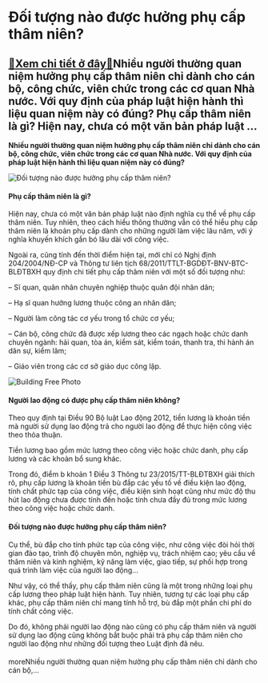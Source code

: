 Đối tượng nào được hưởng phụ cấp thâm niên?
===========================================

[:gift:Xem chi tiết ở đây:gift:](https://hddtvn.com/doi-tuong-nao-duoc-huong-phu-cap-tham-nien/)Nhiều người thường quan niệm hưởng phụ cấp thâm niên chỉ dành cho cán bộ, công chức, viên chức trong các cơ quan Nhà nước. Với quy định của pháp luật hiện hành thì liệu quan niệm này có đúng? Phụ cấp thâm niên là gì? Hiện nay, chưa có một văn bản pháp luật …
------------------------------------------------------------------------------------------------------------------------------------------------------------------------------------------------------------------------------------------------------------------

**Nhiều người thường quan niệm hưởng phụ cấp thâm niên chỉ dành cho cán bộ, công chức, viên chức trong các cơ quan Nhà nước. Với quy định của pháp luật hiện hành thì liệu quan niệm này có đúng?**


![Đối tượng nào được hưởng phụ cấp thâm niên?](https://hddtvn.com/wp-content/uploads/2021/01/young-business-man-manager-work-alone-office_35675-737.jpg)


#### **Phụ cấp thâm niên là gì?**


Hiện nay, chưa có một văn bản pháp luật nào định nghĩa cụ thể về phụ cấp thâm niên. Tuy nhiên, theo cách hiểu thông thường vẫn có thể hiểu phụ cấp thâm niên là khoản phụ cấp dành cho những người làm việc lâu năm, với ý nghĩa khuyến khích gắn bó lâu dài với công việc.


Ngoài ra, cũng tính đến thời điểm hiện tại, mới chỉ có Nghị định 204/2004/NĐ-CP và Thông tư liên tịch 68/2011/TTLT-BGDĐT-BNV-BTC-BLĐTBXH quy định chi tiết phụ cấp thâm niên với một số đối tượng như:


– Sĩ quan, quân nhân chuyên nghiệp thuộc quân đội nhân dân;


– Hạ sĩ quan hưởng lương thuộc công an nhân dân;


– Người làm công tác cơ yếu trong tổ chức cơ yếu;


– Cán bộ, công chức đã được xếp lương theo các ngạch hoặc chức danh chuyên ngành: hải quan, tòa án, kiểm sát, kiểm toán, thanh tra, thi hành án dân sự, kiểm lâm;


– Giáo viên trong các cơ sở giáo dục công lập.


![Building Free Photo](https://hddtvn.com/wp-content/uploads/2021/01/building_1127-3359.jpg)


#### **Người lao động có được phụ cấp thâm niên không?**


Theo quy định tại Điều 90 Bộ luật Lao động 2012, tiền lương là khoản tiền mà người sử dụng lao động trả cho người lao động để thực hiện công việc theo thỏa thuận.


Tiền lương bao gồm mức lương theo công việc hoặc chức danh, phụ cấp lương và các khoản bổ sung khác.


Trong đó, điểm b khoản 1 Điều 3 Thông tư 23/2015/TT-BLĐTBXH giải thích rõ, phụ cấp lương là khoản tiền bù đắp các yếu tố về điều kiện lao động, tính chất phức tạp của công việc, điều kiện sinh hoạt cũng như mức độ thu hút lao động chưa được tính đến hoặc tính chưa đầy đủ trong mức lương theo công việc hoặc chức danh. 


#### Đối tượng nào được hưởng phụ cấp thâm niên?


Cụ thể, bù đắp cho tính phức tạp của công việc, như công việc đòi hỏi thời gian đào tạo, trình độ chuyên môn, nghiệp vụ, trách nhiệm cao; yêu cầu về thâm niên và kinh nghiệm, kỹ năng làm việc, giao tiếp, sự phối hợp trong quá trình làm việc của người lao động…


Như vậy, có thể thấy, phụ cấp thâm niên cũng là một trong những loại phụ cấp lương theo pháp luật hiện hành. Tuy nhiên, tương tự các loại phụ cấp khác, phụ cấp thâm niên chỉ mang tính hỗ trợ, bù đắp một phần chi phí do tính chất công việc.


Do đó, không phải người lao động nào cũng có phụ cấp thâm niên và người sử dụng lao động cũng không bắt buộc phải trả phụ cấp thâm niên cho người lao động như những đối tượng theo Luật định đã nêu.


#### 


moreNhiều người thường quan niệm hưởng phụ cấp thâm niên chỉ dành cho cán bộ,…

